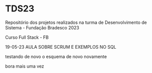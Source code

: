 # TDS23
Repositório dos projetos realizados na turma de Desenvolvimento de Sistema - Fundação Bradesco 2023

Curso Full Stack - FB

19-05-23 AULA SOBRE SCRUM E EXEMPLOS NO SQL 

testando de novo o esquema de novo novamente 

bora mais uma vez 
